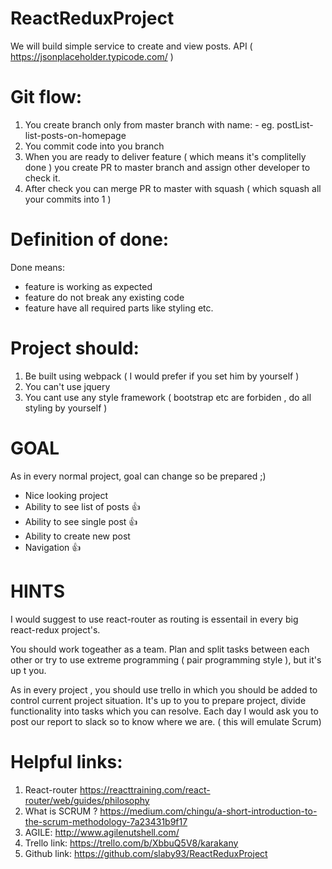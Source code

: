 # ReactReduxProject

We will build simple service to create and view posts.
API ( https://jsonplaceholder.typicode.com/ )

# Git flow:
1) You create branch only from master branch with name: <feature>-<description> eg. postList-list-posts-on-homepage
2) You commit code into you branch
3) When you are ready to deliver feature ( which means it's complitelly done ) you create PR to master branch
  and assign other developer to check it.
4) After check you can merge PR to master with squash ( which squash all your commits into 1 )

# Definition of done:

Done means:
* feature is working as expected
* feature do not break any existing code
* feature have all required parts like styling etc.

# Project should:

1) Be built using webpack ( I would prefer if you set him by yourself )
2) You can't use jquery
3) You cant use any style framework ( bootstrap etc are forbiden , do all styling by yourself )

# GOAL 
As in every normal project, goal can change so be prepared ;)

* Nice looking project 
* Ability to see list of posts :thumbsup:
* Ability to see single post :thumbsup:
* Ability to create new post
* Navigation :thumbsup:

# HINTS
I would suggest to use react-router as routing is essentail in every big react-redux project's.

You should work togeather as a team. Plan and split tasks between each other or try to use extreme programming ( pair programming style ), but it's up t you.

As in every project , you should use trello in which you should be added to control current project situation.
It's up to you to prepare project, divide functionality into tasks which you can resolve.
Each day I would ask you to post our report to slack so to know where we are. ( this will emulate Scrum)

# Helpful links:
1) React-router https://reacttraining.com/react-router/web/guides/philosophy
2) What is SCRUM ? https://medium.com/chingu/a-short-introduction-to-the-scrum-methodology-7a23431b9f17
3) AGILE: http://www.agilenutshell.com/
4) Trello link: https://trello.com/b/XbbuQ5V8/karakany
5) Github link: https://github.com/slaby93/ReactReduxProject
